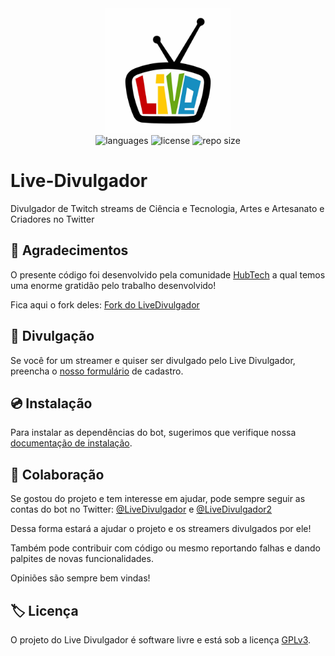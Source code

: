 <div align="center">
    <img src=".github/images/livedivulgador.jpg" width="200px" />
    <div>
        <img src="https://img.shields.io/github/languages/count/LiveDivulgador/Live-Divulgador?color=%23FBC86D&style=flat-square" alt="languages" />
        <img src="https://img.shields.io/github/license/LiveDivulgador/Live-Divulgador?color=%23FBC86D&style=flat-square" alt="license" />
        <img src="https://img.shields.io/github/repo-size/LiveDivulgador/Live-Divulgador?color=%23FBC86D&style=flat-square" alt="repo size" />
    </div>
</div>

# Live-Divulgador

Divulgador de Twitch streams de Ciência e Tecnologia, Artes e Artesanato e Criadores no Twitter

## 🙏 Agradecimentos
O presente código foi desenvolvido pela comunidade [HubTech](https://github.com/aHub-Tech) a qual temos uma enorme gratidão pelo trabalho desenvolvido!

Fica aqui o fork deles: [Fork do LiveDivulgador](https://github.com/aHub-Tech/Live-Divulgador)

## 📣 Divulgação

Se você for um streamer e quiser ser divulgado pelo Live Divulgador, preencha o [nosso formulário](https://forms.gle/ANNS2P4mnsgWd8St7) de cadastro.

## 💿 Instalação

Para instalar as dependências do bot, sugerimos que verifique nossa [documentação de instalação](./docs/INSTALLATION.md).

## 🤝 Colaboração

Se gostou do projeto e tem interesse em ajudar, pode sempre seguir as contas do bot no Twitter: [@LiveDivulgador](https://twitter.com/LiveDivulgador) e [@LiveDivulgador2](https://twitter.com/LiveDivulgador2)

Dessa forma estará a ajudar o projeto e os streamers divulgados por ele!

Também pode contribuir com código ou mesmo reportando falhas e dando palpites de novas funcionalidades.

Opiniões são sempre bem vindas!

## 🏷️ Licença

O projeto do Live Divulgador é software livre e está sob a licença [GPLv3](https://www.gnu.org/licenses/gpl-3.0.html).
